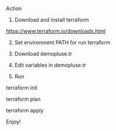 Action

1. Download and install terraform 

 https://www.terraform.io/downloads.html
 
2. Set environment PATH for run terraform

3. Download demopluse.tr

4. Edit variables in demopluse.tr 

5. Run 

terraform init

terraform plan

terraform apply


Enjoy!
